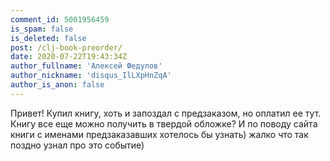 ```yaml
---
comment_id: 5001956459
is_spam: false
is_deleted: false
post: /clj-book-preorder/
date: 2020-07-22T19:43:34Z
author_fullname: 'Алексей Федулов'
author_nickname: 'disqus_IlLXpHnZqA'
author_is_anon: false
---
```


<p>Привет! Купил книгу, хоть и запоздал с предзаказом, но оплатил ее тут. Книгу все еще можно получить в твердой обложке? И по поводу сайта книги с именами предзаказавших хотелось бы узнать) жалко что так поздно узнал про это событие)</p>
